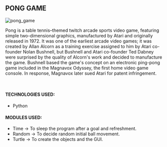 ## PONG GAME

![pong_game](https://ponggame.io/images/pong-thumbnail.png)

Pong is a table tennis–themed twitch arcade sports video game, featuring simple two-dimensional graphics, manufactured by Atari and originally released in 1972. It was one of the earliest arcade video games; it was created by Allan Alcorn as a training exercise assigned to him by Atari co-founder Nolan Bushnell, but Bushnell and Atari co-founder Ted Dabney were surprised by the quality of Alcorn's work and decided to manufacture the game. Bushnell based the game's concept on an electronic ping-pong game included in the Magnavox Odyssey, the first home video game console. In response, Magnavox later sued Atari for patent infringement.

<br />

#### **TECHNOLOGIES USED:**
* Python

#### **MODULES USED:**
* Time &rarr; To sleep the program after a goal and refreshment.
* Random &rarr; To decide random initial ball movement.
* Turtle &rarr; To create the objects and the GUI.
